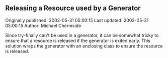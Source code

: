 ## Releasing a Resource used by a Generator

Originally published: 2002-05-31 05:00:15
Last updated: 2002-05-31 05:00:15
Author: Michael Chermside

Since try-finally can't be used in a generator, it can be somewhat tricky to ensure that a resource is released if the generator is exited early. This solution wraps the generator with an enclosing class to ensure the resource is released.